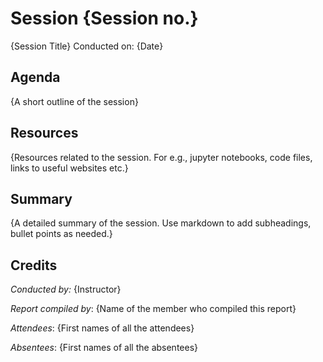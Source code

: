 <!-- 
 - Replace all the {} with their values. Name this file as Session {Session no.}.md (without braces) and submit a PR.
-->
# Session {Session no.}
{Session Title}
Conducted on: {Date}

## Agenda
{A short outline of the session}

## Resources
{Resources related to the session. For e.g., jupyter notebooks, code files, links to useful websites etc.}

## Summary
{A detailed summary of the session. Use markdown to add subheadings, bullet points as needed.}

## Credits
<!-- Include the Conducted by heading only if someone conducted the session. If it was a session without a specific instructor (For e.g., a common reading session or a mini-hackathon), ignore it. -->
*Conducted by:* {Instructor}

*Report compiled by*: {Name of the member who compiled this report}

*Attendees*: {First names of all the attendees}

*Absentees*: {First names of all the absentees}
